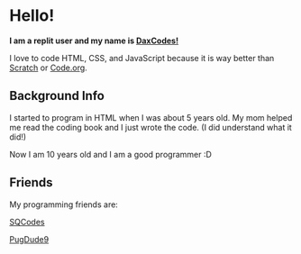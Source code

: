 

<h1>Hello!</h1>
<b><p>I am a replit user and my name is <a target="_blank" href="https://replit.com/@DaxCodes/" >DaxCodes!</a></p></b>
<p>I love to code HTML, CSS, and JavaScript because it is way better than <a href="https://scratch.mit.edu/">Scratch</a> or <a href="https://code.org/">Code.org</a>.</p>

<h2>Background Info</h2>
<p>I started to program in HTML when I was about 5 years old. My mom helped me read the coding book and I just wrote the code. (I did understand what it did!)</p>
<p>Now I am 10 years old and I am a good programmer :D</p>

<h2>Friends</h2>
<p>My programming friends are:</p>
<p><a href="https://replit.com/@sqcodes/">SQCodes</a></p>
<p><a href="https://scratch.mit.edu/users/pugdude9/">PugDude9</a></p>

<!---
DaRedDeveloper/DaRedDeveloper is a ✨ special ✨ repository because its `README.md` (this file) appears on your GitHub profile.
You can click the Preview link to take a look at your changes.
--->
